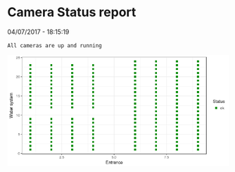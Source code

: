 Camera Status report
================
04/07/2017 - 18:15:19

    All cameras are up and running

![](camreport_files/figure-markdown_github/unnamed-chunk-2-1.png)

